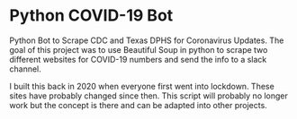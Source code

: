 # Python COVID-19 Bot
Python Bot to Scrape CDC and Texas DPHS for Coronavirus Updates.
The goal of this project was to use Beautiful Soup in python to scrape two different websites for COVID-19 numbers and send the info to a slack channel.

I built this back in 2020 when everyone first went into lockdown. These sites have probably changed since then. This script will probably no longer work but the concept is there and can be adapted into other projects.
